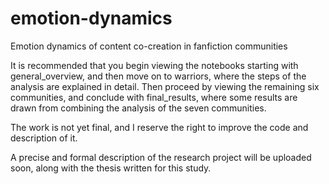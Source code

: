 # emotion-dynamics
Emotion dynamics of content co-creation in fanfiction communities

It is recommended that you begin viewing the notebooks starting with general_overview, and then move on to warriors, where the steps of the analysis are explained in detail. Then proceed by viewing the remaining six communities, and conclude with final_results, where some results are drawn from combining the analysis of the seven communities.

The work is not yet final, and I reserve the right to improve the code and description of it.

A precise and formal description of the research project will be uploaded soon, along with the thesis written for this study.
